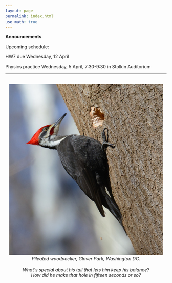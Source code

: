 ```yaml
---
layout: page 
permalink: index.html
use_math: true
---
```


**Announcements**

Upcoming schedule:

HW7 due Wednesday, 12 April

Physics practice Wednesday, 5 April, 7:30-9:30 in Stolkin Auditorium

---

<br>

<center> <img src="woodpecker.jpg">
<br>
<em>Pileated woodpecker, Glover Park, Washington DC.<br><br>
What's special about his tail that lets him keep his balance?<br>
How did he make that hole in fifteen seconds or so?
</em>
</center>
